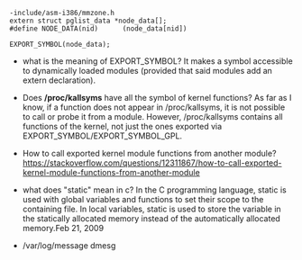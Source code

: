 ```
-include/asm-i386/mmzone.h
extern struct pglist_data *node_data[];
#define NODE_DATA(nid)		(node_data[nid])

EXPORT_SYMBOL(node_data);
```

* what is the meaning of EXPORT_SYMBOL?
It makes a symbol accessible to dynamically loaded modules (provided that said modules add an extern declaration).

* Does __/proc/kallsyms__ have all the symbol of kernel functions?
As far as I know, if a function does not appear in /proc/kallsyms, it is not possible to call or probe it from a module. However, /proc/kallsyms contains all functions of the kernel, not just the ones exported via EXPORT_SYMBOL/EXPORT_SYMBOL_GPL.

* How to call exported kernel module functions from another module?
https://stackoverflow.com/questions/12311867/how-to-call-exported-kernel-module-functions-from-another-module

* what does "static" mean in c?
In the C programming language, static is used with global variables and functions to set their scope to the containing file. In local variables, static is used to store the variable in the statically allocated memory instead of the automatically allocated memory.Feb 21, 2009

* /var/log/message
dmesg

